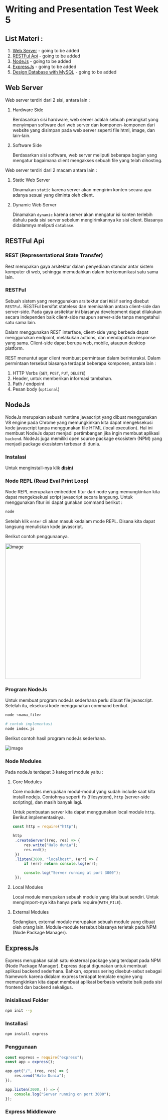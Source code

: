 # **Writing and Presentation Test Week 5**

## List Materi :

1. [Web Server](https://github.com/abilsabili50/Writing-and-Presentation-Test/tree/main/week-5#web-server) - going to be added
2. [RESTFul Api](https://github.com/abilsabili50/Writing-and-Presentation-Test/tree/main/week-5#restful-api) - going to be added
3. [NodeJs](https://github.com/abilsabili50/Writing-and-Presentation-Test/tree/main/week-5#nodejs) - going to be added
4. [ExpressJs](https://github.com/abilsabili50/Writing-and-Presentation-Test/tree/main/week-5#expressjs) - going to be added
5. [Design Database with MySQL](https://github.com/abilsabili50/Writing-and-Presentation-Test/tree/main/week-5#design-database-with-mysql) - going to be added

## Web Server

Web server terdiri dari 2 sisi, antara lain :

1. Hardware Side

   Berdasarkan sisi hardware, web server adalah sebuah perangkat yang menyimpan software dari web server dan komponen-komponen dari website yang disimpan pada web server seperti file html, image, dan lain-lain.

2. Software Side

   Berdasarkan sisi software, web server meliputi beberapa bagian yang mengatur bagaimana client mengakses sebuah file yang telah dihosting.

Web server terdiri dari 2 macam antara lain :

1. Static Web Server

   Dinamakan `static` karena server akan mengirim konten secara apa adanya sesuai yang diminta oleh client.

2. Dynamic Web Server

   Dinamakan `dynamic` karena server akan mengatur isi konten terlebih dahulu pada sisi server sebelum mengirimkannya ke sisi client. Biasanya didalamnya meliputi `database`.

## RESTFul Api

### REST (Representational State Transfer)

Rest merupakan gaya arsitektur dalam penyediaan standar antar sistem komputer di web, sehingga memudahkan dalam berkomunikasi satu sama lain.

### RESTFul

Sebuah sistem yang menggunakan arsitektur dari `REST` sering disebut `RESTFul`. RESTFul bersifat stateless dan memisahkan antara client-side dan server-side. Pada gaya arsitektur ini biasanya development dapat dilakukan secara independen baik client-side maupun server-side tanpa mengetahui satu sama lain.

Dalam menggunakan REST interface, client-side yang berbeda dapat menggunakan endpoint, melakukan actions, dan mendapatkan response yang sama. Client-side dapat berupa web, mobile, ataupun desktop platform.

REST menuntut agar client membuat permintaan dalam berinteraksi. Dalam permintaan tersebut biasanya terdapat beberapa komponen, antara lain :

1.  HTTP Verbs (`GET`, `POST`, `PUT`, `DELETE`)
2.  Header, untuk memberikan informasi tambahan.
3.  Path / endpoint
4.  Pesan body (`optional`)

## NodeJs

NodeJs merupakan sebuah runtime javascript yang dibuat menggunakan V8 engine pada Chrome yang memungkinkan kita dapat mengeksekusi kode javascript tanpa menggunakan file HTML (local execution). Hal ini membuat NodeJs dapat menjadi pertimbangan jika ingin membuat aplikasi `backend`. NodeJs juga memiliki open source package ekosistem (NPM) yang menjadi package ekosistem terbesar di dunia.

### Instalasi

Untuk menginstall-nya klik [**disini**](https://nodejs.org/en/download/)

### Node REPL (Read Eval Print Loop)

Node REPL merupakan embedded fitur dari node yang memungkinkan kita dapat mengeksekusi script javascript secara langsung. Untuk menggunakan fitur ini dapat gunakan command berikut :

```bash
node
```

Setelah klik `enter` cli akan masuk kedalam mode REPL. Disana kita dapat langsung menuliskan kode javascript.

Berikut contoh penggunaanya.

<img width="431" alt="image" src="https://user-images.githubusercontent.com/73186952/198816235-10dbf2ef-d2e0-42fe-8712-e9c03acf1508.png">

### Program NodeJs

Untuk membuat program nodeJs sederhana perlu dibuat file javascript. Setelah itu, eksekusi kode menggunakan command berikut.

```bash
node <nama_file>

# contoh implementasi
node index.js
```

Berikut contoh hasil program nodeJs sederhana.

![image](https://user-images.githubusercontent.com/73186952/198816451-14802841-18c3-4dfe-bd28-4f2b880b0f70.png)

### Node Modules

Pada nodeJs terdapat 3 kategori module yaitu :

1. Core Modules

   Core modules merupakan modul-modul yang sudah include saat kita install nodejs. Contohnya seperti `fs` (filesystem), `http` (server-side scripting), dan masih banyak lagi.

   Untuk pembuatan server kita dapat menggunakan local module `http`. Berikut implementasinya.

   ```js
   const http = require("http");

   http
   	.createServer((req, res) => {
   		res.write("Halo dunia");
   		res.end();
   	})
   	.listen(3000, "localhost", (err) => {
   		if (err) return console.log(err);

   		console.log("Server running at port 3000");
   	});
   ```

2. Local Modules

   Local module merupakan sebuah module yang kita buat sendiri. Untuk mengimport-nya kita hanya perlu require(`PATH_FILE`).

3. External Modules

   Sedangkan, external module merupakan sebuah module yang dibuat oleh orang lain. Module-module tersebut biasanya terletak pada NPM (Node Package Manager).

## ExpressJs

Express merupakan salah satu eksternal package yang terdapat pada NPM (Node Package Manager). Express dapat digunakan untuk membuat aplikasi backend sederhana. Bahkan, express sering disebut-sebut sebagai framework karena didalam express terdapat template engine yang memungkinkan kita dapat membuat aplikasi berbasis website baik pada sisi frontend dan backend sekaligus.

### Inisialisasi Folder

```bash
npm init --y
```

### Installasi

```bash
npm install express
```

### Penggunaan

```js
const express = require("express");
const app = express();

app.get("/", (req, res) => {
	res.send("Halo Dunia");
});

app.listen(3000, () => {
	console.log("Server running on port 3000");
});
```

### Express Middleware
